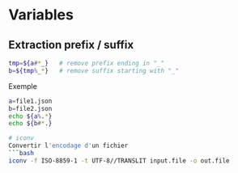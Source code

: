 # Variables 

## Extraction prefix / suffix 
```bash
tmp=${a#*_}   # remove prefix ending in "_"
b=${tmp%_*}   # remove suffix starting with "_"
```
Exemple
```bash
a=file1.json
b=file2.json
echo ${a%.*}
echo ${b#*.}

# iconv
Convertir l'encodage d'un fichier 
```bash
iconv -f ISO-8859-1 -t UTF-8//TRANSLIT input.file -o out.file
```
